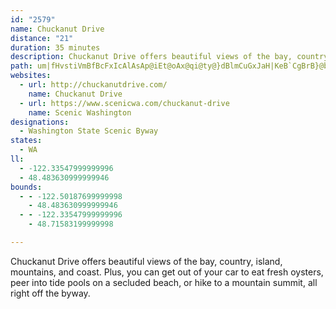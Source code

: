 ```yaml
---
id: "2579"
name: Chuckanut Drive
distance: "21"
duration: 35 minutes
description: Chuckanut Drive offers beautiful views of the bay, country, island, mountains, and coast. Plus, you can get out of your car to eat fresh oysters, peer into tide pools on a secluded beach, or hike to a mountain summit, all right off the byway.
path: um|fHvstiVmBfBcFxIcAlAsAp@iEt@oAx@qi@ty@}dBlmCuGxJaH|KeB`CgBrB}@bA{ChCkwDbnDkuAnqAqKzJ_BlAkE~ByDlAeFp@}DJoZ?gnCk@cFGgGk@cFf@cDHsATaKrDy@j@}AfB}GhMiB|DeE|KiChI_A|Be@j@o@`@o@P{C@eBb@uAbAgFrCsEvAaB`AmAdAoGfHgGpEoBvC}@x@iAt@mC`AyNrCiCPOHOX?d@H^X\n@ThANfGfD^x@X~A?nBMh@QZ]J{@DuGwBaCd@}CdAw@j@k@r@cAfCcB~BqCxAqBx@sCfC{FxIo@rAo@fCGzALvDEzEIvAm@fDa@lAiArBSx@Cd@B~CE`A_@rAsBlFi@~BU`Bo@lLCrH]tCQdA}BrCmAfBcBpD_FvHcFtJkMzQwEvEeIbKiUjTgF~DcGlHo@\iALgAx@oDlF}AfAk@dAaAzBeCvDiNhMY^[~@yAnGs@~BmBrDkA`A{EfCoAZyAQwGyAmC_@iCKaMLwD^e@PwBrAkMlFcC^_ADiBEy@QmC{@sBkAsBuA}CyCuAgCo@oBc@iBIkA\eHGaAQaAo@iA{AoA{@QoA?eJr@wIdDcGfAgElCy@\yJ`CyF`Agj@pHqHxAuSxBwHnB{K~CyAj@gClAcGjDwAbAyEvEgDlF[Rg@@oCyAYY_@a@uAqCQg@Gq@[mGa@uAs@_Bq@eAqDoDsBmE{@cBm@u@sBsAeAQcB\wA`AwK`P_Rna@cCpEqFxEsAn@eWAi@JaAdAeFjI
websites:
  - url: http://chuckanutdrive.com/
    name: Chuckanut Drive
  - url: https://www.scenicwa.com/chuckanut-drive
    name: Scenic Washington
designations:
  - Washington State Scenic Byway
states:
  - WA
ll:
  - -122.33547999999996
  - 48.483630999999946
bounds:
  - - -122.50187699999998
    - 48.483630999999946
  - - -122.33547999999996
    - 48.71583199999998

---
```


Chuckanut Drive offers beautiful views of the bay, country, island, mountains, and coast. Plus, you can get out of your car to eat fresh oysters, peer into tide pools on a secluded beach, or hike to a mountain summit, all right off the byway.

